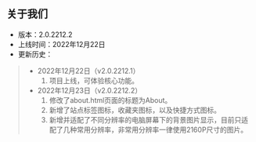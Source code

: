 ## 关于我们



- 版本：2.0.2212.2
- 上线时间：2022年12月22日
- 更新历史：

> - 2022年12月22日（v2.0.2212.1）
>   1. 项目上线，可体验核心功能。
> - 2022年12月23日（v2.0.2212.2）
>   1. 修改了about.html页面的标题为About。
>   2. 新增了站点标签图标，收藏夹图标，以及快捷方式图标。
>   3. 新增并适配了不同分辨率的电脑屏幕下的背景图片显示，目前只适配了几种常用分辨率，非常用分辨率一律使用2160P尺寸的图片。